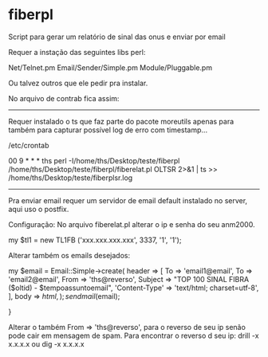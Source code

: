 # fiberpl
Script para gerar um relatório de sinal das onus e enviar por email

Requer a instação das seguintes libs perl:

Net/Telnet.pm
Email/Sender/Simple.pm
Module/Pluggable.pm 

Ou talvez outros que ele pedir pra instalar.


No arquivo de contrab fica assim:

------------------
Requer instalado o ts que faz parte do pacote moreutils apenas para também para capturar possível log de erro com timestamp...


/etc/crontab

00 9 * * * ths perl -I/home/ths/Desktop/teste/fiberpl /home/ths/Desktop/teste/fiberpl/fiberelat.pl OLTSR 2>&1 | ts >> /home/ths/Desktop/teste/fiberplsr.log

------------------


Pra enviar email requer um servidor de email default instalado no server, aqui uso o postfix.


Configuração:
No arquivo fiberelat.pl alterar o ip e senha do seu anm2000.

my $tl1 = new TL1FB ('xxx.xxx.xxx.xxx', 3337, '1', '1');

Alterar também os emails desejados:

my $email = Email::Simple->create(
    header => [
      To             => 'email1@email',
      To             => 'email2@email',
      From           => 'ths@reverso',
      Subject        => "TOP 100 SINAL FIBRA ($oltid) - $tempoassuntoemail",
      'Content-Type' => 'text/html; charset=utf-8', 
    ],
    body => $html,
  );
  sendmail($email);

}


Alterar o também From           => 'ths@reverso', para o reverso de seu ip senão pode cair em mensagem de spam.
Para encontrar o reverso d seu ip: 
drill -x x.x.x.x
ou 
dig -x x.x.x.x

